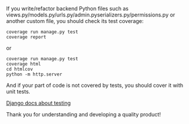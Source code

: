 If you write/refactor backend Python files such as views.py/models.py/urls.py/admin.pyserializers.py/permissions.py or another custom file, you should check its test coverage:
```
coverage run manage.py test
coverage report
```
or
```
coverage run manage.py test
coverage html
cd htmlcov
python -m http.server
```
And if your part of code is not covered by tests, you should cover it with unit tests.

[Django docs about testing](https://docs.djangoproject.com/en/2.1/topics/testing/)

Thank you for understanding and developing a quality product!
